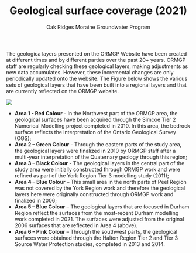 ﻿---
title: Geological surface coverage (2021)
author: Oak Ridges Moraine Groundwater Program
output: html_document
---


The geologica layers presented on the ORMGP Website have been created at different times and by different parties over the past 20+ years.  ORMGP staff are regularly checking these geological layers, making adjustments as new data accumulates. However, these incremental changes are only periodically updated onto the website. The Figure below shows the various sets of geological layers that have been built into a regional layers and that are currently reflected on the ORMGP website. 

![](fig/geolayers-sourcemap.png)

- **Area 1 - Red Colour** - In the Northwest part of the ORMGP area, the geological surfaces have been acquired through the Simcoe Tier 2 Numerical Modelling project completed in 2010. In this area, the bedrock surface reflects the interpretation of the Ontario Geological Survey (OGS);
- **Area 2 – Green Colour** - Through the eastern parts of the study area, the geological layers were finalized in 2010 by ORMGP staff after a multi-year interpretation of the Quaternary geology through this region;
- **Area 3 – Black Colour** - The geological layers in the central part of the study area were initially constructed through ORMGP work and were refined as part of the York Region Tier 3 modelling study (2011);
- **Area 4 – Blue Colour** – This small area in the north parts of Peel Region was not covered by the York Region work and therefore the geological layers here were originally constructed through ORMGP work and finalized in 2006;
- **Area 5 – Blue Colour** – The geological layers that are focused in Durham Region reflect the surfaces from the most-recent Durham modelling work completed in 2021.  The surfaces were adjusted from the original 2006 surfaces that are reflected in Area 4 (above).
- **Area 6 – Pink Colour** – Through the southwest parts, the geological surfaces were obtained through the Halton Region Tier 2 and Tier 3 Source Water Protection studies, completed in 2013 and 2014.
